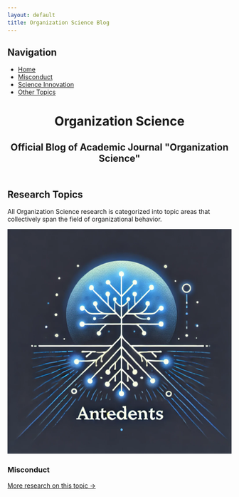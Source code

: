 ```yaml
---
layout: default
title: Organization Science Blog
---
```


<div class="sidebar">
  <h2>Navigation</h2>
  <ul>
    <li><a href="https://organizationscience.github.io/">Home</a></li>
    <li><a href="/topics/misconduct.html">Misconduct</a></li>
    <li><a href="/topics/science.html">Science Innovation</a></li>
    <li><a href="/topics/other-topic.html">Other Topics</a></li>
  </ul>
</div>

<div class="main-content">
  <header>
    <h1>
      <a href="https://organizationscience.github.io/" style="text-decoration: none; color: inherit;">
        Organization Science
      </a>
    </h1>
    <h2>Official Blog of Academic Journal "Organization Science"</h2>
  </header>

  <h2>Research Topics</h2>
  <p>
    All Organization Science research is categorized into topic areas that collectively span the field of organizational behavior.
  </p>

  <section class="featured-topics">
    <div class="topic">
      <img src="assets/images/misconduct.jpg" alt="Misconduct">
      <div class="topic-content">
        <h3>Misconduct</h3>
        <ul id="misconduct-top5">
          <!-- Top 5 rows will be dynamically injected here -->
        </ul>
        <a href="/topics/misconduct.html" class="more-link">More research on this topic →</a>
      </div>
    </div>
  </section>
</div>

<script>
  document.addEventListener("DOMContentLoaded", function () {
    const misconductUrl = "/topics/misconduct.html";

    fetch(misconductUrl)
      .then((response) => response.text())
      .then((html) => {
        const parser = new DOMParser();
        const doc = parser.parseFromString(html, "text/html");
        const table = doc.querySelector("#researchTable tbody");
        const rows = table.querySelectorAll("tr");
        const misconductList = document.getElementById("misconduct-top5");

        for (let i = 0; i < Math.min(5, rows.length); i++) {
          const cells = rows[i].querySelectorAll("td");
          const category = cells[0].textContent.trim();
          const subcategory = cells[1].textContent.trim();
          const author = cells[2].textContent.trim();

          const listItem = document.createElement("li");
          listItem.innerHTML = `
            <strong>${author}</strong> - <em>${category}, ${subcategory}</em> 
            (<a href="${misconductUrl}#row-${i}" style="color: #6CAE1F;">View Details</a>)
          `;
          misconductList.appendChild(listItem);
        }
      })
      .catch((error) => console.error("Error fetching misconduct data:", error));
  });
</script>
